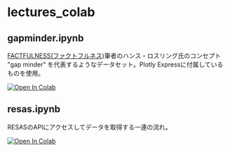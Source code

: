 # lectures_colab


## gapminder.ipynb

[FACTFULNESS(ファクトフルネス)](https://www.amazon.co.jp/FACTFULNESS-ファクトフルネス-10の思い込みを乗り越え、データを基に世界を正しく見る習慣-ハンス・ロスリング/dp/4822289605)筆者のハンス・ロスリング氏のコンセプト "gap minder" を代表するようなデータセット。Plotly Expressに付属しているものを使用。

[![Open In Colab](https://colab.research.google.com/assets/colab-badge.svg)](https://colab.research.google.com/github/data-visualization-lectures/lectures_colab/blob/master/gapminder.ipynb)


## resas.ipynb

RESASのAPIにアクセスしてデータを取得する一連の流れ。

[![Open In Colab](https://colab.research.google.com/assets/colab-badge.svg)](https://colab.research.google.com/github/data-visualization-lectures/lectures_colab/blob/master/resas.ipynb)